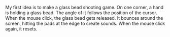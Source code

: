 My first idea is to make a glass bead shooting game. On one corner, a hand is holding a glass bead. The angle of it 
follows the position of the cursor. When the mouse click, the glass bead gets released. It bounces around the screen,
hitting the pads at the edge to create sounds. When the mouse click again, it resets.
